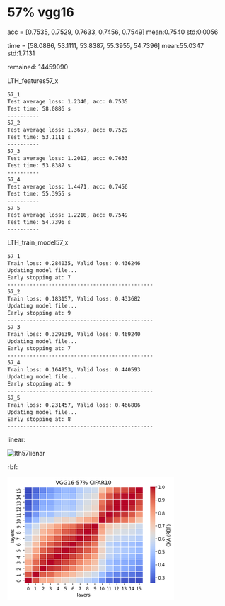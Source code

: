 # 57% vgg16
acc = [0.7535, 0.7529, 0.7633, 0.7456, 0.7549] mean:0.7540 std:0.0056

time = [58.0886, 53.1111, 53.8387, 55.3955, 54.7396] mean:55.0347 std:1.7131

remained: 14459090

LTH_features57_x
```
57_1
Test average loss: 1.2340, acc: 0.7535
Test time: 58.0886 s
----------
57_2
Test average loss: 1.3657, acc: 0.7529
Test time: 53.1111 s
----------
57_3
Test average loss: 1.2012, acc: 0.7633
Test time: 53.8387 s
----------
57_4
Test average loss: 1.4471, acc: 0.7456
Test time: 55.3955 s
----------
57_5
Test average loss: 1.2210, acc: 0.7549
Test time: 54.7396 s
----------
```

LTH_train_model57_x
```
57_1
Train loss: 0.284035, Valid loss: 0.436246
Updating model file...
Early stopping at: 7
----------------------------------------------
57_2
Train loss: 0.183157, Valid loss: 0.433682
Updating model file...
Early stopping at: 9
----------------------------------------------
57_3
Train loss: 0.329639, Valid loss: 0.469240
Updating model file...
Early stopping at: 7
----------------------------------------------
57_4
Train loss: 0.164953, Valid loss: 0.440593
Updating model file...
Early stopping at: 9
----------------------------------------------
57_5
Train loss: 0.231457, Valid loss: 0.466806
Updating model file...
Early stopping at: 8
----------------------------------------------
```

linear:

![lth57lienar](lth57lienar.png)

rbf:

![lth57rbf](lth57rbf.png)
